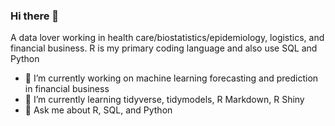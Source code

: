### Hi there 👋

<!--
**harborwang/harborwang** is a ✨ _special_ ✨ repository because its `README.md` (this file) appears on your GitHub profile.

A data lover with experience in health care/biostatistics/epidemiology, logistics, and financial business. My primary coding language is R. I also use SQL and Python

- 🔭 I’m currently working on machine learning forecasting and prediction in financial business
- 🌱 I’m currently learning tidyverse, tidymodels, R Markdown, R Shiny
- 👯 I’m looking to collaborate on ...
- 🤔 I’m looking for help with ...
- 💬 Ask me about R, SQL, and Python
- 📫 How to reach me: ...

-->

A data lover working in health care/biostatistics/epidemiology, logistics, and financial business. R is my primary coding language and also use SQL and Python

- 🔭 I’m currently working on machine learning forecasting and prediction in financial business
- 🌱 I’m currently learning tidyverse, tidymodels, R Markdown, R Shiny
- 💬 Ask me about R, SQL, and Python
